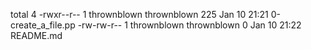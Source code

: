 total 4
-rwxr--r-- 1 thrownblown thrownblown 225 Jan 10 21:21 0-create_a_file.pp
-rw-rw-r-- 1 thrownblown thrownblown   0 Jan 10 21:22 README.md
